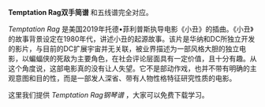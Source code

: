 

**Temptation Rag双手简谱** 和五线谱完全对应。

_Temptation Rag_
是美国2019年托德•菲利普斯执导电影《小丑》的插曲。《小丑》的故事背景设定在1980年代，讲述小丑的起源故事。该片是华纳和DC所独立开发的影片，与目前的DC扩展宇宙并无关联，被业界描述为一部风格大胆的独立电影，以蝙蝠侠的死敌为主要角色，在社会评论层面具有一定价值，且十分有趣。从这个角度说，这部电影真的没有让人失望。它不是部动作戏，也并不带有明确的主观意图和目的性，而是一部发人深省、带有人物性格特征研究性质的电影。

这里我们提供 _Temptation Rag钢琴谱_ ，大家可以免费下载学习。


